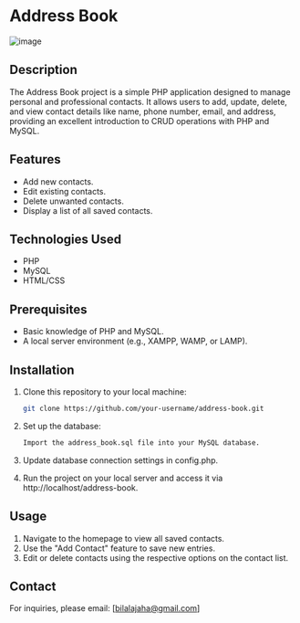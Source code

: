 # Address Book 
![image](https://github.com/user-attachments/assets/2dbb16ae-3ff4-406b-8f87-35dcd6e5f3df)


## Description  
The Address Book project is a simple PHP application designed to manage personal and professional contacts. It allows users to add, update, delete, and view contact details like name, phone number, email, and address, providing an excellent introduction to CRUD operations with PHP and MySQL.  

## Features  
- Add new contacts.  
- Edit existing contacts.  
- Delete unwanted contacts.  
- Display a list of all saved contacts.  

## Technologies Used  
- PHP  
- MySQL  
- HTML/CSS  

## Prerequisites  
- Basic knowledge of PHP and MySQL.  
- A local server environment (e.g., XAMPP, WAMP, or LAMP).  

## Installation  
1. Clone this repository to your local machine:  
   ```bash  
   git clone https://github.com/your-username/address-book.git  
   ```

2. Set up the database:
    ```bash
    Import the address_book.sql file into your MySQL database.
    ```

3. Update database connection settings in config.php.
4. Run the project on your local server and access it via http://localhost/address-book.

## Usage

1. Navigate to the homepage to view all saved contacts.
2. Use the "Add Contact" feature to save new entries.
3. Edit or delete contacts using the respective options on the contact list.

## Contact

For inquiries, please email: [bilalajaha@gmail.com]
